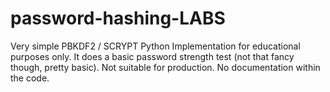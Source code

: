 # password-hashing-LABS
 
Very simple PBKDF2 / SCRYPT Python Implementation for educational purposes only.
It does a basic password strength test (not that fancy though, pretty basic).
Not suitable for production. No documentation within the code.
